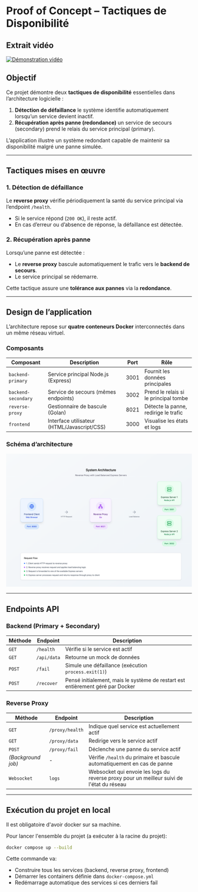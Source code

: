 # Proof of Concept – Tactiques de Disponibilité

## Extrait vidéo

[![Démonstration vidéo]()](https://www.youtube.com/watch?v=vuWMAhkEBoA)


## Objectif

Ce projet démontre deux **tactiques de disponibilité** essentielles dans l’architecture logicielle :

1. **Détection de défaillance** le système identifie automatiquement lorsqu’un service devient inactif.  
2. **Récupération après panne (redondance)** un service de secours (secondary) prend le relais du service principal (primary).

L’application illustre un système redondant capable de maintenir sa disponibilité malgré une panne simulée.

---

## Tactiques mises en œuvre

### 1. Détection de défaillance

Le **reverse proxy** vérifie périodiquement la santé du service principal via l’endpoint `/health`.  
- Si le service répond (`200 OK`), il reste actif.  
- En cas d’erreur ou d’absence de réponse, la défaillance est détectée.

### 2. Récupération après panne

Lorsqu’une panne est détectée :
- Le **reverse proxy** bascule automatiquement le trafic vers le **backend de secours**. 
- Le service principal se rédemarre.

Cette tactique assure une **tolérance aux pannes** via la **redondance**.

---

## Design de l’application

L’architecture repose sur **quatre conteneurs Docker** interconnectés dans un même réseau virtuel.

### Composants

| Composant | Description | Port | Rôle |
|------------|--------------|------|------|
| `backend-primary` | Service principal Node.js (Express) | 3001 | Fournit les données principales |
| `backend-secondary` | Service de secours (mêmes endpoints) | 3002 | Prend le relais si le principal tombe |
| `reverse-proxy` | Gestionnaire de bascule (Golan) | 8021 | Détecte la panne, redirige le trafic |
| `frontend` | Interface utilisateur (HTML/Javascript/CSS) | 3000 | Visualise les états et logs |

### Schéma d’architecture

![img](documentation/architecture.png)

---

## Endpoints API

### Backend (Primary + Secondary)

| Méthode | Endpoint | Description |
|----------|-----------|-------------|
| `GET` | `/health` | Vérifie si le service est actif |
| `GET` | `/api/data` | Retourne un mock de données |
| `POST` | `/fail` | Simule une défaillance (exécution `process.exit(1)`) |
| `POST` | `/recover` | Pensé initialement, mais le système de restart est entièrement géré par Docker |

### Reverse Proxy

| Méthode | Endpoint | Description |
|----------|-----------|-------------|
| `GET` | `/proxy/health` | Indique quel service est actuellement actif |
| `GET` | `/proxy/data` | Redirige vers le service actif |
| `POST` | `/proxy/fail` | Déclenche une panne du service actif |
| *(Background job)* | - | Vérifie `/health` du primaire et bascule automatiquement en cas de panne |
| `Websocket` | `logs` | Websocket qui envoie les logs du reverse proxy pour un meilleur suivi de l'état du réseau |

---

## Exécution du projet en local

Il est obligatoire d'avoir docker sur sa machine.

Pour lancer l'ensemble du projet (a exécuter à la racine du projet):

```bash
docker compose up --build
```

Cette commande va:
- Construire tous les services (backend, reverse proxy, frontend)
- Démarrer les containers définie dans `docker-compose.yml`
- Redémarrage automatique des services si ces derniers fail

